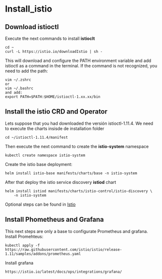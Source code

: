 # Install_istio

## Download istioctl

Execute the next commands to install **istioclt**
```
cd ~
curl -L https://istio.io/downloadIstio | sh -
```
This will download and configure the PATH environment variable and add istioctl as a command in the terminal. If the command is not recognized, you need to add the path:
```
vim ~/.zshrc
or
vim ~/.bashrc
and add:
export PATH=$PATH:$HOME/istioctl-1.xx.xx/bin
```

## Install the istio CRD and Operator

Lets suppose that you had downloaded the versión istioctl-1.11.4. We need to execute the charts insisde de installation folder

```
cd ~/istioctl-1.11.4/manifest
```
Then execute the next command to create the **istio-system** namespace

```
kubectl create namespace istio-system
```

Create the istio base deployment:
```
helm install istio-base manifests/charts/base -n istio-system
```
After that deploy the istio service discovery **istiod** chart
```
helm install istiod manifests/charts/istio-control/istio-discovery \
    -n istio-system
```

Optional steps can be found in [Istio](https://istio.io/latest/docs/setup/install/helm/)


## Install Phometheus and Grafana

This next steps are only a base to configurate Prometheus and grafana.
Install Promehteus:
```
kubectl apply -f https://raw.githubusercontent.com/istio/istio/release-1.11/samples/addons/prometheus.yaml
```
Install grafana
```
https://istio.io/latest/docs/ops/integrations/grafana/
```
